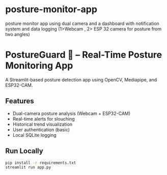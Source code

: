 # posture-monitor-app
posture monitor app using dual camera and a dashboard with notification system and data logging  (1>Webcam , 2> ESP 32 camera for posture from two angles) 
# PostureGuard 🧘 – Real-Time Posture Monitoring App

A Streamlit-based posture detection app using OpenCV, Mediapipe, and ESP32-CAM.

## Features

- Dual-camera posture analysis (Webcam + ESP32-CAM)
- Real-time alerts for slouching
- Historical trend visualization
- User authentication (basic)
- Local SQLite logging

## Run Locally

```bash
pip install -r requirements.txt
streamlit run app.py
